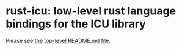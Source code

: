 # rust-icu: low-level rust language bindings for the ICU library

Please see [the top-level README.md file](https://github.com/google/rust_icu/blob/master/README.md).
